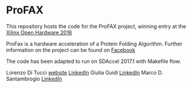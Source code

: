 # ProFAX
This repository hosts the code for the ProFAX project, winning entry at the [Xilinx Open Hardware 2016](http://www.openhw.eu/2016-finalists.html)

ProFax is a hardware acceleration of a Protein Folding Algorithm. Further information on the project can be found on [Facebook](https://www.facebook.com/profaxnecstlab/)

The code has been adapted to run on SDAccel 2017.1 with Makefile flow.


Lorenzo Di Tucci [website](http://www.lorenzoditucci.com) [LinkedIn](https://www.linkedin.com/in/lorenzoditucci)
Giulia Guidi [LinkedIn](https://www.linkedin.com/in/giulia-guidi-376522b0)
Marco D. Santambrogio [LinkedIn](https://www.linkedin.com/in/santambr)
